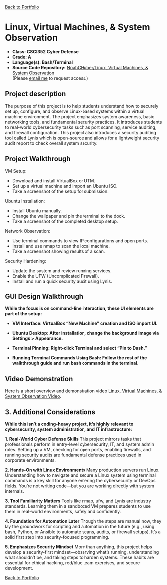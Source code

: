 [Back to Portfolio](./)

Linux, Virtual Machines, & System Observation
===============

-   **Class: CSCI352 Cyber Defense** 
-   **Grade: A** 
-   **Language(s): Bash/Terminal**
-   **Source Code Repository:** [NoahCHuber/Linux, Virtual Machines, & System Observation](https://github.com/NoahCHuber/Linux-Virtual-Machines-System-Observation/tree/main)    
    (Please [email me](mailto:hubercnoah@gmail.com?subject=GitHub%20Access) to request access.)

## Project description

The purpose of this project is to help students understand how to securely set up, configure, and observe Linux-based systems within a virtual machine environment. The project emphasizes system awareness, basic networking tools, and fundamental security practices. It introduces students to real-world cybersecurity tasks such as port scanning, service auditing, and firewall configuration. This project also introduces a security auditing tool called Lynis which is open-source and allows for a lightweight security audit report to check overall system security. 

## Project Walkthrough

VM Setup:
- Download and install VirtualBox or UTM.
- Set up a virtual machine and import an Ubuntu ISO.
- Take a screenshot of the setup for submission.

Ubuntu Installation:
- Install Ubuntu manually.
- Change the wallpaper and pin the terminal to the dock.
- Take a screenshot of the completed desktop setup.

Network Observation:
- Use terminal commands to view IP configurations and open ports.
- Install and use nmap to scan the local machine.
- Take a screenshot showing results of a scan.

Security Hardening:
- Update the system and review running services.
- Enable the UFW (Uncomplicated Firewall).
- Install and run a quick security audit using Lynis.

## GUI Design Walkthrough

**While the focus is on command-line interaction, these UI elements are part of the setup:**

- **VM Interface: VirtualBox “New Machine” creation and ISO import UI.**

- **Ubuntu Desktop: After installation, change the background image via Settings > Appearance.**

- **Terminal Pinning: Right-click Terminal and select “Pin to Dash.”**

- **Running Terminal Commands Using Bash: Follow the rest of the walkthrough guide and run bash commands in the terminal.**

## Video Demonstration

Here is a short overview and demonstration video [Linux, Virtual Machines, & System Observation Video](https://youtu.be/H6CmDfxaZZE?si=DQCOyESI8DCIIBmm).

## 3. Additional Considerations

**While this isn’t a coding-heavy project, it’s highly relevant to cybersecurity, system administration, and IT infrastructure:**

**1. Real-World Cyber Defense Skills**
This project mirrors tasks that professionals perform in entry-level cybersecurity, IT, and system admin roles. Setting up a VM, checking for open ports, enabling firewalls, and running security audits are fundamental defense practices used in corporate environments.

**2. Hands-On with Linux Environments**
Many production servers run Linux. Understanding how to navigate and secure a Linux system using terminal commands is a key skill for anyone entering the cybersecurity or DevOps fields. You’re not writing code—but you are working directly with system internals.

**3. Tool Familiarity Matters**
Tools like nmap, ufw, and Lynis are industry standards. Learning them in a sandboxed VM prepares students to use them in real-world environments, safely and confidently.

**4. Foundation for Automation Later**
Though the steps are manual now, they lay the groundwork for scripting and automation in the future (e.g., using bash, Python, or Ansible to automate scans, audits, or firewall setups). It’s a solid first step into security-focused programming.

**5. Emphasizes Security Mindset**
More than anything, this project helps develop a security-first mindset—observing what’s running, understanding what shouldn’t be, and taking steps to harden systems. These habits are essential for ethical hacking, red/blue team exercises, and secure development.

[Back to Portfolio](./)
